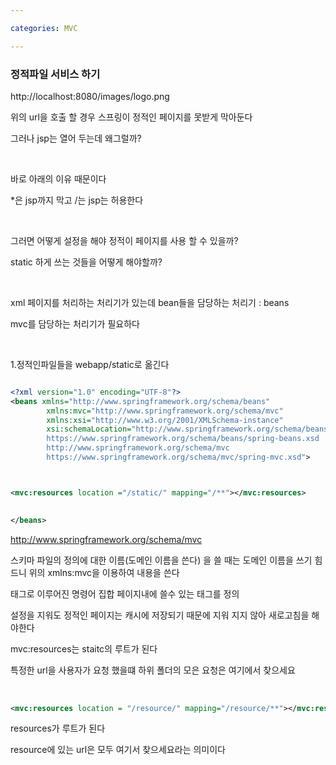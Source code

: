 ```yaml
---

categories: MVC

---
```




### 정적파일 서비스 하기 

http://localhost:8080/images/logo.png

위의 url을 호출 할 경우 스프링이 정적인 페이지를 못받게 막아둔다 

그러나 jsp는 열어 두는데 왜그럴까?

&nbsp;

바로 아래의 이유 때문이다

*은 jsp까지 막고 
/는 jsp는 허용한다 

&nbsp;


그러면 어떻게 설정을 해야 정적이 페이지를 사용 할 수 있을까?

static 하게 쓰는 것들을 어떻게 해야할까?

&nbsp;


xml 페이지를 처리하는 처리기가 있는데 bean들을 담당하는 처리기 : beans

mvc를 담당하는 처리기가 필요하다 


&nbsp;



1.정적인파일들을 webapp/static로 옮긴다

```xml 

<?xml version="1.0" encoding="UTF-8"?>
<beans xmlns="http://www.springframework.org/schema/beans"
		xmlns:mvc="http://www.springframework.org/schema/mvc"
    	xmlns:xsi="http://www.w3.org/2001/XMLSchema-instance"
  		xsi:schemaLocation="http://www.springframework.org/schema/beans
        https://www.springframework.org/schema/beans/spring-beans.xsd
		http://www.springframework.org/schema/mvc  
        https://www.springframework.org/schema/mvc/spring-mvc.xsd">



<mvc:resources location ="/static/" mapping="/**"></mvc:resources>
    

</beans>
```
http://www.springframework.org/schema/mvc 


스키마 파일의 정의에 대한 이름(도메인 이름을 쓴다) 을 쓸 때는  도메인 이름을 쓰기 힘드니 위의 xmlns:mvc을 이용하여 내용을 쓴다

태그로 이루어진 명령어 집합 페이지내에 쓸수 있는 태그를 정의  



설정을 지워도 정적인 페이지는 캐시에 저장되기 때문에 지워 지지 않아 새로고침을 해야한다 

mvc:resources는 staitc의 루트가 된다

특정한 url을 사용자가 요청 했을떄 하위 폴더의 모은 요청은 여기에서 찾으세요 

&nbsp;

```xml
<mvc:resources location = "/resource/" mapping="/resource/**"></mvc:resources>
```
resources가 루트가 된다   

 resource에 있는 url은 모두 여기서 찾으세요라는 의미이다